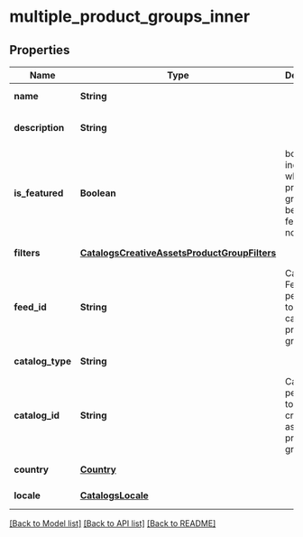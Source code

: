 # multiple_product_groups_inner
## Properties

| Name | Type | Description | Notes |
|------------ | ------------- | ------------- | -------------|
| **name** | **String** |  | [default to null] |
| **description** | **String** |  | [optional] [default to null] |
| **is\_featured** | **Boolean** | boolean indicator of whether the product group is being featured or not | [optional] [default to false] |
| **filters** | [**CatalogsCreativeAssetsProductGroupFilters**](CatalogsCreativeAssetsProductGroupFilters.md) |  | [default to null] |
| **feed\_id** | **String** | Catalog Feed id pertaining to the catalog product group. | [default to null] |
| **catalog\_type** | **String** |  | [default to null] |
| **catalog\_id** | **String** | Catalog id pertaining to the creative assets product group. | [default to null] |
| **country** | [**Country**](Country.md) |  | [default to null] |
| **locale** | [**CatalogsLocale**](CatalogsLocale.md) |  | [default to null] |

[[Back to Model list]](../README.md#documentation-for-models) [[Back to API list]](../README.md#documentation-for-api-endpoints) [[Back to README]](../README.md)


